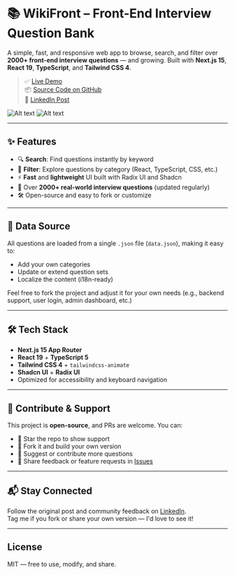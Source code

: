# 📚 WikiFront – Front-End Interview Question Bank

A simple, fast, and responsive web app to browse, search, and filter over **2000+ front-end interview questions** — and growing. Built with **Next.js 15**, **React 19**, **TypeScript**, and **Tailwind CSS 4**.

> ✅ [Live Demo](https://wikifront.netlify.app/)  
> 📦 [Source Code on GitHub](https://github.com/MiladJoodi/Frontend-Interview)  
> 💬 [LinkedIn Post](https://www.linkedin.com/feed/update/urn:li:activity:7358106364545576962/)

![Alt text](https://s34.picofile.com/file/8486264392/054.png)
![Alt text](https://s34.picofile.com/file/8486264400/Screenshot_2025_08_04_153029.png)


---

## ✨ Features

- 🔍 **Search**: Find questions instantly by keyword
- 📁 **Filter**: Explore questions by category (React, TypeScript, CSS, etc.)
- ⚡️ **Fast** and **lightweight** UI built with Radix UI and Shadcn
- 🧠 Over **2000+ real-world interview questions** (updated regularly)
- 🛠️ Open-source and easy to fork or customize

---

## 🧠 Data Source

All questions are loaded from a single `.json` file (`data.json`), making it easy to:
- Add your own categories
- Update or extend question sets
- Localize the content (i18n-ready)

Feel free to fork the project and adjust it for your own needs (e.g., backend support, user login, admin dashboard, etc.)

---

## 🛠️ Tech Stack

- **Next.js 15 App Router**
- **React 19** + **TypeScript 5**
- **Tailwind CSS 4** + `tailwindcss-animate`
- **Shadcn UI** + **Radix UI**
- Optimized for accessibility and keyboard navigation

---

## 🤝 Contribute & Support

This project is **open-source**, and PRs are welcome. You can:
- 🌟 Star the repo to show support
- 🍴 Fork it and build your own version
- 🧪 Suggest or contribute more questions
- 🧵 Share feedback or feature requests in [Issues](https://github.com/MiladJoodi/Frontend-Interview/issues)

---

## 📬 Stay Connected

Follow the original post and community feedback on [LinkedIn](https://www.linkedin.com/feed/update/urn:li:activity:7358106364545576962/).  
Tag me if you fork or share your own version — I'd love to see it!

---

## License

MIT — free to use, modify, and share.
